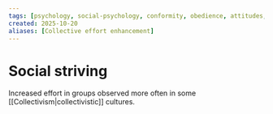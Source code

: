 ```yaml
---
tags: [psychology, social-psychology, conformity, obedience, attitudes, attribution, prejudice, aggression, prosocial]
created: 2025-10-20
aliases: [Collective effort enhancement]
---
```

# Social striving

Increased effort in groups observed more often in some [[Collectivism|collectivistic]] cultures.
